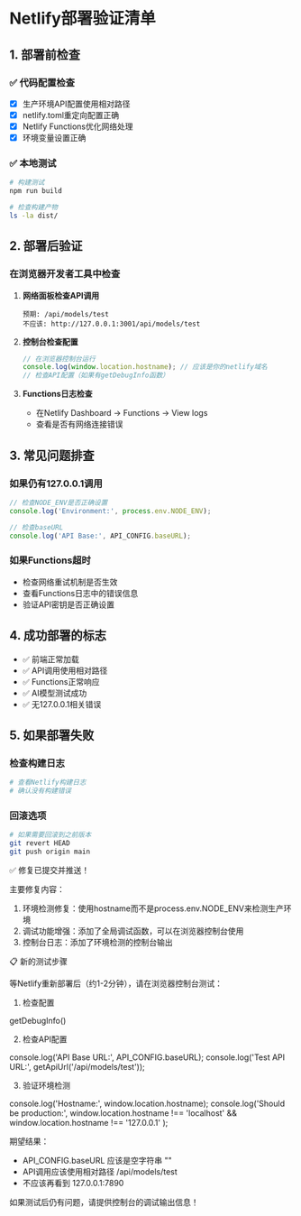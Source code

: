 # Netlify部署验证清单

## 1. 部署前检查

### ✅ 代码配置检查
- [x] 生产环境API配置使用相对路径
- [x] netlify.toml重定向配置正确
- [x] Netlify Functions优化网络处理
- [x] 环境变量设置正确

### ✅ 本地测试
```bash
# 构建测试
npm run build

# 检查构建产物
ls -la dist/
```

## 2. 部署后验证

### 在浏览器开发者工具中检查

1. **网络面板检查API调用**
   ```
   预期: /api/models/test
   不应该: http://127.0.0.1:3001/api/models/test
   ```

2. **控制台检查配置**
   ```javascript
   // 在浏览器控制台运行
   console.log(window.location.hostname); // 应该是你的netlify域名
   // 检查API配置（如果有getDebugInfo函数）
   ```

3. **Functions日志检查**
   - 在Netlify Dashboard → Functions → View logs
   - 查看是否有网络连接错误

## 3. 常见问题排查

### 如果仍有127.0.0.1调用
```javascript
// 检查NODE_ENV是否正确设置
console.log('Environment:', process.env.NODE_ENV);

// 检查baseURL
console.log('API Base:', API_CONFIG.baseURL);
```

### 如果Functions超时
- 检查网络重试机制是否生效
- 查看Functions日志中的错误信息
- 验证API密钥是否正确设置

## 4. 成功部署的标志

- ✅ 前端正常加载
- ✅ API调用使用相对路径
- ✅ Functions正常响应
- ✅ AI模型测试成功
- ✅ 无127.0.0.1相关错误

## 5. 如果部署失败

### 检查构建日志
```bash
# 查看Netlify构建日志
# 确认没有构建错误
```

### 回滚选项
```bash
# 如果需要回滚到之前版本
git revert HEAD
git push origin main
```
 ✅ 修复已提交并推送！

  主要修复内容：

  1. 环境检测修复：使用hostname而不是process.env.NODE_ENV来检测生产环境     
  2. 调试功能增强：添加了全局调试函数，可以在浏览器控制台使用
  3. 控制台日志：添加了环境检测的控制台输出

  📋 新的测试步骤

  等Netlify重新部署后（约1-2分钟），请在浏览器控制台测试：

  1. 检查配置

  getDebugInfo()

  2. 检查API配置

  console.log('API Base URL:', API_CONFIG.baseURL);
  console.log('Test API URL:', getApiUrl('/api/models/test'));

  3. 验证环境检测

  console.log('Hostname:', window.location.hostname);
  console.log('Should be production:',
    window.location.hostname !== 'localhost' &&
    window.location.hostname !== '127.0.0.1'
  );

  期望结果：
  - API_CONFIG.baseURL 应该是空字符串 ""
  - API调用应该使用相对路径 /api/models/test
  - 不应该再看到 127.0.0.1:7890

  如果测试后仍有问题，请提供控制台的调试输出信息！